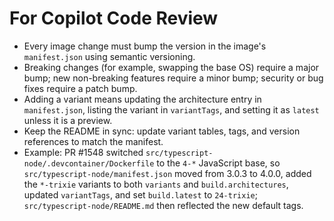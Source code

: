 # For Copilot Code Review
- Every image change must bump the version in the image's `manifest.json` using semantic versioning.
- Breaking changes (for example, swapping the base OS) require a major bump; new non-breaking features require a minor bump; security or bug fixes require a patch bump.
- Adding a variant means updating the architecture entry in `manifest.json`, listing the variant in `variantTags`, and setting it as `latest` unless it is a preview.
- Keep the README in sync: update variant tables, tags, and version references to match the manifest.
- Example: PR #1548 switched `src/typescript-node/.devcontainer/Dockerfile` to the `4-*` JavaScript base, so `src/typescript-node/manifest.json` moved from 3.0.3 to 4.0.0, added the `*-trixie` variants to both `variants` and `build.architectures`, updated `variantTags`, and set `build.latest` to `24-trixie`; `src/typescript-node/README.md` then reflected the new default tags.